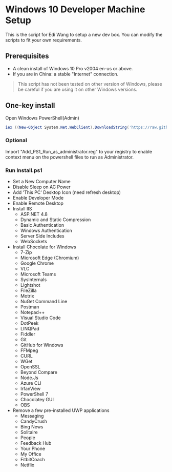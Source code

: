 # Windows 10 Developer Machine Setup

This is the script for Edi Wang to setup a new dev box. You can modify the scripts to fit your own requirements.

## Prerequisites

- A clean install of Windows 10 Pro v2004 en-us or above.
- If you are in China: a stable "Internet" connection.

> This script has not been tested on other version of Windows, please be careful if you are using it on other Windows versions.

## One-key install

Open Windows PowerShell(Admin)

```powershell
iex ((New-Object System.Net.WebClient).DownloadString('https://raw.githubusercontent.com/EdiWang/EnvSetup/master/Install.ps1'))
```
### Optional

Import "Add_PS1_Run_as_administrator.reg" to your registry to enable context menu on the powershell files to run as Administrator.

### Run Install.ps1

- Set a New Computer Name
- Disable Sleep on AC Power
- Add 'This PC' Desktop Icon (need refresh desktop)
- Enable Developer Mode
- Enable Remote Desktop
- Install IIS
  - ASP.NET 4.8
  - Dynamic and Static Compression
  - Basic Authentication
  - Windows Authentication
  - Server Side Includes
  - WebSockets
- Install Chocolate for Windows
    - 7-Zip
    - Microsoft Edge (Chromium)
    - Google Chrome
    - VLC
    - Microsoft Teams
    - SysInternals
    - Lightshot
    - FileZilla
    - Motrix
    - NuGet Command Line
    - Postman
    - Notepad++
    - Visual Studio Code
    - DotPeek
    - LINQPad
    - Fiddler
    - Git
    - GitHub for Windows
    - FFMpeg
    - CURL
    - WGet
    - OpenSSL
    - Beyond Compare
    - Node.Js
    - Azure CLI
    - IrfanView
    - PowerShell 7
    - Chocolatey GUI
    - OBS
- Remove a few pre-installed UWP applications
    - Messaging
    - CandyCrush
    - Bing News
    - Solitaire
    - People
    - Feedback Hub
    - Your Phone
    - My Office
    - FitbitCoach
    - Netflix
